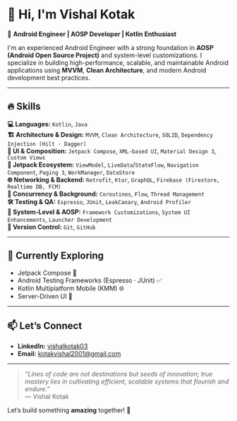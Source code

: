 # 👋 Hi, I'm Vishal Kotak

🎯 **Android Engineer | AOSP Developer | Kotlin Enthusiast**

I'm an experienced Android Engineer with a strong foundation in **AOSP (Android Open Source Project)** and system-level customizations. I specialize in building high-performance, scalable, and maintainable Android applications using **MVVM**, **Clean Architecture**, and modern Android development best practices.

---

## 🔥 Skills

**💻 Languages:** `Kotlin`, `Java`  
**🏗 Architecture & Design:** `MVVM`, `Clean Architecture`, `SOLID`, `Dependency Injection (Hilt · Dagger)`  
**🎨 UI & Composition:** `Jetpack Compose`, `XML-based UI`, `Material Design 3`, `Custom Views`  
**🚀 Jetpack Ecosystem:** `ViewModel`, `LiveData`/`StateFlow`, `Navigation Component`, `Paging 3`, `WorkManager`, `DataStore`  
**🌐 Networking & Backend:** `Retrofit`, `Ktor`, `GraphQL`, `Firebase (Firestore, Realtime DB, FCM)`  
**🔄 Concurrency & Background:** `Coroutines`, `Flow`, `Thread Management`  
**🛠 Testing & QA:** `Espresso`, `JUnit`, `LeakCanary`, `Android Profiler`  
**🔧 System-Level & AOSP:** `Framework Customizations`, `System UI Enhancements`, `Launcher Development`  
**🔗 Version Control:** `Git`, `GitHub`

---

## 🚀 Currently Exploring
- Jetpack Compose 🧩  
- Android Testing Frameworks (Espresso · JUnit) ✅  
- Kotlin Multiplatform Mobile (KMM) 🌐  
- Server-Driven UI 📡  

---

## 📫 Let’s Connect
- **LinkedIn:** [vishalkotak03](https://www.linkedin.com/in/vishalkotak03/)  
- **Email:** kotakvishal2001@gmail.com  

---

> _“Lines of code are not destinations but seeds of innovation; true mastery lies in cultivating efficient, scalable systems that flourish and endure.”_  
> — Vishal Kotak

Let’s build something **amazing** together! 🚀
